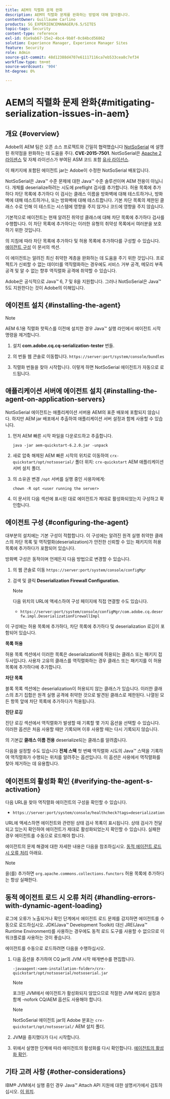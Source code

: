 ```yaml
---
title: AEM의 직렬화 문제 완화
description: AEM의 직렬화 문제를 완화하는 방법에 대해 알아봅니다.
contentOwner: Guillaume Carlino
products: SG_EXPERIENCEMANAGER/6.5/SITES
topic-tags: Security
content-type: reference
exl-id: 01e9ab67-15e2-4bc4-9b8f-0c84bcd56862
solution: Experience Manager, Experience Manager Sites
feature: Security
role: Admin
source-git-commit: 48d12388d4707e61117116ca7eb533cea8c7ef34
workflow-type: tm+mt
source-wordcount: '904'
ht-degree: 0%

---
```


# AEM의 직렬화 문제 완화{#mitigating-serialization-issues-in-aem}

## 개요 {#overview}

Adobe의 AEM 팀은 오픈 소스 프로젝트와 긴밀히 협력했습니다 [NotSoSerial](https://github.com/kantega/notsoserial) 에 설명된 취약점을 완화하는 데 도움을 주다. **CVE-2015-7501**. NotSoSerial은 [Apache 2 라이센스](https://www.apache.org/licenses/LICENSE-2.0) 및 자체 라이선스가 부여된 ASM 코드 포함 [유사 라이선스](https://asm.ow2.io/).

이 패키지에 포함된 에이전트 jar는 Adobe이 수정한 NotSoSerial 배포입니다.

NotSoSerial은 Java™ 수준 문제에 대한 Java™ 수준 솔루션이며 AEM 전용이 아닙니다. 개체를 deserialize하려는 시도에 preflight 검사를 추가합니다. 허용 목록에 추가하다 차단 목록에 추가하다 이 검사는 클래스 이름을 방화벽에 대해 테스트하거나, 방화벽에 대해 테스트하거나, 또는 방화벽에 대해 테스트합니다. 기본 차단 목록의 제한된 클래스 수로 인해 이 테스트는 시스템에 영향을 주지 않거나 코드에 영향을 주지 않습니다.

기본적으로 에이전트는 현재 알려진 취약성 클래스에 대해 차단 목록에 추가하다 검사를 수행합니다. 이 차단 목록에 추가하다는 이러한 유형의 취약성 목록에서 여러분을 보호하기 위한 것입니다.

의 지침에 따라 차단 목록에 추가하다 및 허용 목록에 추가하다를 구성할 수 있습니다. [에이전트 구성](/help/sites-administering/mitigating-serialization-issues.md#configuring-the-agent) 이 문서의 섹션.

이 에이전트는 알려진 최신 취약한 계층을 완화하는 데 도움을 주기 위한 것입니다. 프로젝트가 신뢰할 수 없는 데이터를 역직렬화하는 경우에도 서비스 거부 공격, 메모리 부족 공격 및 알 수 없는 향후 역직렬화 공격에 취약할 수 있습니다.

Adobe은 공식적으로 Java™ 6, 7 및 8을 지원합니다. 그러나 NotSoSerial은 Java™ 5도 지원한다는 것이 Adobe의 이해입니다.

## 에이전트 설치 {#installing-the-agent}

>[!NOTE]
>
>AEM 6.1용 직렬화 핫픽스를 이전에 설치한 경우 Java™ 실행 라인에서 에이전트 시작 명령을 제거합니다.

1. 설치 **com.adobe.cq.cq-serialization-tester** 번들.

1. 의 번들 웹 콘솔로 이동합니다. `https://server:port/system/console/bundles`
1. 직렬화 번들을 찾아 시작합니다. 이렇게 하면 NotSoSerial 에이전트가 자동으로 로드됩니다.

## 애플리케이션 서버에 에이전트 설치 {#installing-the-agent-on-application-servers}

NotSoSerial 에이전트는 애플리케이션 서버용 AEM의 표준 배포에 포함되지 않습니다. 하지만 AEM jar 배포에서 추출하여 애플리케이션 서버 설정과 함께 사용할 수 있습니다.

1. 먼저 AEM 빠른 시작 파일을 다운로드하고 추출합니다.

   ```shell
   java -jar aem-quickstart-6.2.0.jar -unpack
   ```

1. 새로 압축 해제된 AEM 빠른 시작의 위치로 이동하여 `crx-quickstart/opt/notsoserial/` 폴더 위치: `crx-quickstart` AEM 애플리케이션 서버 설치 폴더.

1. 의 소유권 변경 `/opt` 서버를 실행 중인 사용자에게:

   ```shell
   chown -R opt <user running the server>
   ```

1. 이 문서의 다음 섹션에 표시된 대로 에이전트가 제대로 활성화되었는지 구성하고 확인합니다.

## 에이전트 구성 {#configuring-the-agent}

대부분의 설치에는 기본 구성이 적합합니다. 이 구성에는 알려진 원격 실행 취약한 클래스의 차단 목록 및 역직렬화(deserialization)가 안전한 신뢰할 수 있는 패키지의 허용 목록에 추가하다가 포함되어 있습니다.

방화벽 구성은 동적이며 언제든지 다음 방법으로 변경할 수 있습니다.

1. 의 웹 콘솔로 이동 `https://server:port/system/console/configMgr`
1. 검색 및 클릭 **Deserialization Firewall Configuration.**

   >[!NOTE]
   >
   >다음 위치의 URL에 액세스하여 구성 페이지에 직접 연결할 수도 있습니다.
   >
   >* `https://server:port/system/console/configMgr/com.adobe.cq.deserfw.impl.DeserializationFirewallImpl`

이 구성에는 허용 목록에 추가하다, 차단 목록에 추가하다 및 deserialization 로깅이 포함되어 있습니다.

**목록 허용**

허용 목록 섹션에서 이러한 목록은 deserialization에 허용되는 클래스 또는 패키지 접두사입니다. 사용자 고유의 클래스를 역직렬화하는 경우 클래스 또는 패키지를 이 허용 목록에 추가하다에 추가합니다.

**차단 목록**

블록 목록 섹션에는 deserialization이 허용되지 않는 클래스가 있습니다. 이러한 클래스의 초기 집합은 원격 실행 공격에 취약한 것으로 발견된 클래스로 제한된다. 나열된 모든 항목 앞에 차단 목록에 추가하다가 적용됩니다.

**진단 로깅**

진단 로깅 섹션에서 역직렬화가 발생할 때 기록할 몇 가지 옵션을 선택할 수 있습니다. 이러한 옵션은 처음 사용할 때만 기록되며 이후 사용할 때는 다시 기록되지 않습니다.

의 기본값 **클래스 이름 전용** deserialize되는 클래스를 알려줍니다.

다음을 설정할 수도 있습니다 **전체 스택** 첫 번째 역직렬화 시도의 Java™ 스택을 기록하여 역직렬화가 수행되는 위치를 알려주는 옵션입니다. 이 옵션은 사용에서 역직렬화를 찾아 제거하는 데 유용합니다.

## 에이전트의 활성화 확인 {#verifying-the-agent-s-activation}

다음 URL을 찾아 역직렬화 에이전트의 구성을 확인할 수 있습니다.

* `https://server:port/system/console/healthcheck?tags=deserialization`

URL에 액세스하면 에이전트와 관련된 상태 검사 목록이 표시됩니다. 상태 검사가 전달되고 있는지 확인하여 에이전트가 제대로 활성화되었는지 확인할 수 있습니다. 실패한 경우 에이전트를 수동으로 로드해야 합니다.

에이전트의 문제 해결에 대한 자세한 내용은 다음을 참조하십시오. [동적 에이전트 로드 시 오류 처리](#handling-errors-with-dynamic-agent-loading) 아래요.

>[!NOTE]
>
>을(를) 추가하면 `org.apache.commons.collections.functors` 허용 목록에 추가하다는 항상 실패한다.

## 동적 에이전트 로드 시 오류 처리 {#handling-errors-with-dynamic-agent-loading}

로그에 오류가 노출되거나 확인 단계에서 에이전트 로드 문제를 감지하면 에이전트를 수동으로 로드하십시오. JDK(Java™ Development Toolkit) 대신 JRE(Java™ Runtime Environment)를 사용하는 경우에도 동적 로드 도구를 사용할 수 없으므로 이 워크플로를 사용하는 것이 좋습니다.

에이전트를 수동으로 로드하려면 다음을 수행하십시오.

1. 다음 옵션을 추가하여 CQ jar의 JVM 시작 매개변수를 편집합니다.

   ```shell
   -javaagent:<aem-installation-folder>/crx-quickstart/opt/notsoserial/notsoserial.jar
   ```

   >[!NOTE]
   >
   >포크된 JVM에서 에이전트가 활성화되지 않았으므로 적절한 JVM 메모리 설정과 함께 -nofork CQ/AEM 옵션도 사용해야 합니다.

   >[!NOTE]
   >
   >NotSoSerial 에이전트 jar의 Adobe 분포는 `crx-quickstart/opt/notsoserial/` AEM 설치 폴더.

1. JVM을 중지했다가 다시 시작합니다.

1. 위에서 설명한 단계에 따라 에이전트의 활성화를 다시 확인합니다. [에이전트의 활성화 확인](/help/sites-administering/mitigating-serialization-issues.md#verifying-the-agent-s-activation).

## 기타 고려 사항 {#other-considerations}

IBM® JVM에서 실행 중인 경우 Java™ Attach API 지원에 대한 설명서가에서 검토하십시오. [이 위치](https://www.ibm.com/docs/en/sdk-java-technology/8?topic=documentation-java-attach-api).
